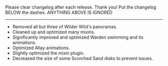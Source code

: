 Please clear changelog after each release.
Thank you!
Put the changelog BELOW the dashes. ANYTHING ABOVE IS IGNORED

-----------------
- Removed all but three of Wilder Wild's panoramas.
- Cleaned up and optimized many mixins.
- Significantly improved and optimized Warden swimming and its animations.
- Optimized Allay animations.
- Slightly optimized the mixin plugin.
- Decreased the size of some Scorched Sand disks to prevent issues.
